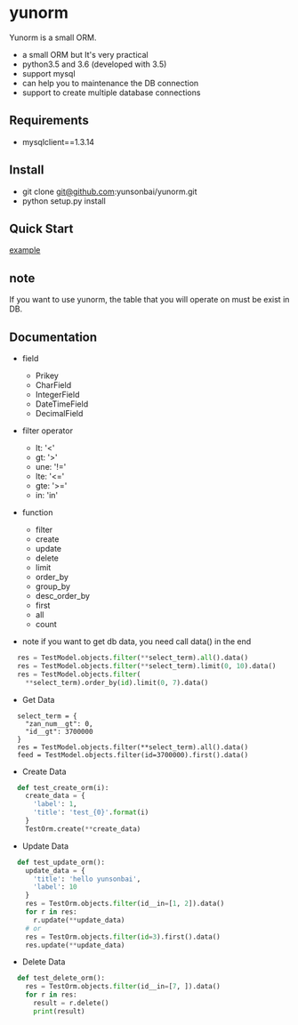 # yunorm

Yunorm is a small ORM. 

* a small ORM but It's very practical
* python3.5 and 3.6 (developed with 3.5)
* support mysql
* can help you to maintenance the DB connection
* support to create multiple database connections

## Requirements
* mysqlclient==1.3.14

## Install
* git clone git@github.com:yunsonbai/yunorm.git
* python setup.py install

## Quick Start
 [example](https://github.com/yunsonbai/yunorm/tree/master/example)

## note
If you want to use yunorm, the table that you will operate on must be exist in DB.


## Documentation
* field
  * Prikey
  * CharField
  * IntegerField
  * DateTimeField
  * DecimalField

* filter operator
  * lt: '<'
  * gt: '>'
  * une: '!='
  * lte: '<='
  * gte: '>='
  * in: 'in'

* function
  * filter
  * create
  * update
  * delete 
  * limit
  * order_by
  * group_by
  * desc_order_by
  * first
  * all
  * count
* note
if you want to get db data, you need call data() in the end
```python
  res = TestModel.objects.filter(**select_term).all().data()
  res = TestModel.objects.filter(**select_term).limit(0, 10).data()
  res = TestModel.objects.filter(
    **select_term).order_by(id).limit(0, 7).data()
```

* Get Data
```
  select_term = {
    "zan_num__gt": 0,
    "id__gt": 3700000
  }
  res = TestModel.objects.filter(**select_term).all().data()
  feed = TestModel.objects.filter(id=3700000).first().data()
```
* Create Data
```python
  def test_create_orm(i):
    create_data = {
      'label': 1,
      'title': 'test_{0}'.format(i)
    }
    TestOrm.create(**create_data)
```

* Update Data
```python
  def test_update_orm():
    update_data = {
      'title': 'hello yunsonbai',
      'label': 10
    }
    res = TestOrm.objects.filter(id__in=[1, 2]).data()
    for r in res:
      r.update(**update_data)
    # or
    res = TestOrm.objects.filter(id=3).first().data()
    res.update(**update_data)
```
* Delete Data
```python
  def test_delete_orm():
    res = TestOrm.objects.filter(id__in=[7, ]).data()
    for r in res:
      result = r.delete()
      print(result)
```
